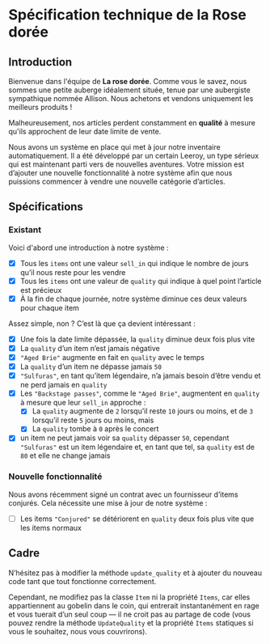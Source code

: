 # Spécification technique de la **Rose dorée**

## Introduction

Bienvenue dans l'équipe de **La rose dorée**. Comme vous le savez, nous sommes une petite auberge idéalement située, tenue par une aubergiste sympathique nommée Allison. Nous achetons et vendons uniquement les meilleurs produits !

Malheureusement, nos articles perdent constamment en **qualité** à mesure qu'ils approchent de leur date limite de vente.

Nous avons un système en place qui met à jour notre inventaire automatiquement. Il a été développé par un certain Leeroy, un type sérieux qui est maintenant parti vers de nouvelles aventures. Votre mission est d’ajouter une nouvelle fonctionnalité à notre système afin que nous puissions commencer à vendre une nouvelle catégorie d’articles.

## Spécifications

### Existant

Voici d'abord une introduction à notre système :

- [x] Tous les `items` ont une valeur `sell_in` qui indique le nombre de jours qu’il nous reste pour les vendre  
- [x] Tous les `items` ont une valeur de `quality` qui indique à quel point l’article est précieux  
- [x] À la fin de chaque journée, notre système diminue ces deux valeurs pour chaque item

Assez simple, non ? C’est là que ça devient intéressant :

- [x] Une fois la date limite dépassée, la `quality` diminue deux fois plus vite  
- [x] La `quality` d’un item n’est jamais négative  
- [x] `"Aged Brie"` augmente en fait en `quality` avec le temps
- [x] La `quality` d’un item ne dépasse jamais `50`
- [x] `"Sulfuras"`, en tant qu’item légendaire, n’a jamais besoin d’être vendu et ne perd jamais en `quality`
- [x] Les `"Backstage passes"`, comme le `"Aged Brie"`, augmentent en `quality` à mesure que leur `sell_in` approche :
  - [x] La `quality` augmente de `2` lorsqu’il reste `10` jours ou moins, et de `3` lorsqu’il reste `5` jours ou moins, mais
  - [x] La `quality` tombe à `0` après le concert
- [x] un item ne peut jamais voir sa `quality` dépasser `50`, cependant `"Sulfuras"` est un item légendaire et, en tant que tel, sa `quality` est de `80` et elle ne change jamais

### Nouvelle fonctionnalité

Nous avons récemment signé un contrat avec un fournisseur d’items conjurés. Cela nécessite une mise à jour de notre système :

- [ ] Les items `"Conjured"` se détériorent en `quality` deux fois plus vite que les items normaux

## Cadre

N’hésitez pas à modifier la méthode `update_quality` et à ajouter du nouveau code tant que tout fonctionne correctement.

Cependant, ne modifiez pas la classe `Item` ni la propriété `Items`, car elles appartiennent au gobelin dans le coin, qui entrerait instantanément en rage et vous tuerait d’un seul coup — il ne croit pas au partage de code (vous pouvez rendre la méthode `UpdateQuality` et la propriété `Items` statiques si vous le souhaitez, nous vous couvrirons).
